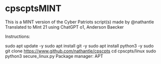 # cpscptsMINT
This is a MINT version of the Cyber Patriots script(s) made by @nathantle
Translated to Mint 21 using ChatGPT o1, Anderson Baecker


Instructions:

sudo apt update -y
sudo apt install git -y
sudo apt install python3 -y
sudo git clone https://www.github.com/nathantle/cpscpts
cd cpscpts/linux
sudo python3 secure_linux.py
Package manager: APT
